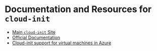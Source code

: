 # Documentation and Resources for `cloud-init`

* [Main `cloud-init` Site](https://cloud-init.io/)
* [Official Documentation](https://cloudinit.readthedocs.io/en/latest/index.html)
* [Cloud-init support for virtual machines in Azure](https://docs.microsoft.com/en-us/azure/virtual-machines/linux/using-cloud-init)
